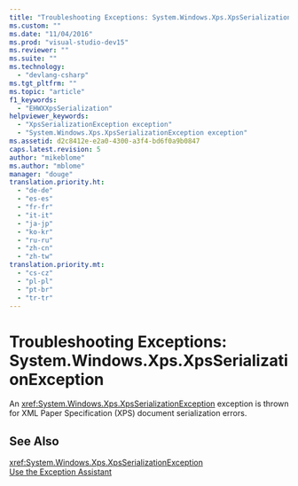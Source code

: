 ```yaml
---
title: "Troubleshooting Exceptions: System.Windows.Xps.XpsSerializationException | Microsoft Docs"
ms.custom: ""
ms.date: "11/04/2016"
ms.prod: "visual-studio-dev15"
ms.reviewer: ""
ms.suite: ""
ms.technology: 
  - "devlang-csharp"
ms.tgt_pltfrm: ""
ms.topic: "article"
f1_keywords: 
  - "EHWXXpsSerialization"
helpviewer_keywords: 
  - "XpsSerializationException exception"
  - "System.Windows.Xps.XpsSerializationException exception"
ms.assetid: d2c8412e-e2a0-4300-a3f4-bd6f0a9b0847
caps.latest.revision: 5
author: "mikeblome"
ms.author: "mblome"
manager: "douge"
translation.priority.ht: 
  - "de-de"
  - "es-es"
  - "fr-fr"
  - "it-it"
  - "ja-jp"
  - "ko-kr"
  - "ru-ru"
  - "zh-cn"
  - "zh-tw"
translation.priority.mt: 
  - "cs-cz"
  - "pl-pl"
  - "pt-br"
  - "tr-tr"
---
```

# Troubleshooting Exceptions: System.Windows.Xps.XpsSerializationException
An <xref:System.Windows.Xps.XpsSerializationException> exception is thrown for XML Paper Specification (XPS) document serialization errors.  
  
## See Also  
 <xref:System.Windows.Xps.XpsSerializationException>   
 [Use the Exception Assistant](../Topic/How%20to:%20Use%20the%20Exception%20Assistant.md)